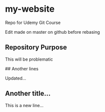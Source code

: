 # my-website
Repo for Udemy Git Course

Edit made on master on github before rebasing

## Repository Purpose

This will be problematic

## Another lines

Updated...

## Another title...

This is a new line...

